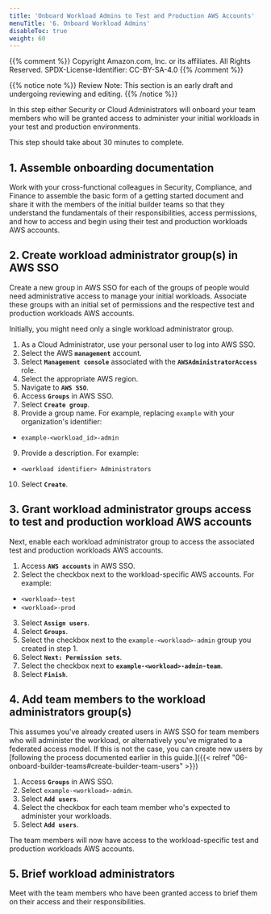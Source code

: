 ```yaml
---
title: 'Onboard Workload Admins to Test and Production AWS Accounts'
menuTitle: '6. Onboard Workload Admins'
disableToc: true
weight: 60
---
```


{{% comment %}}
Copyright Amazon.com, Inc. or its affiliates. All Rights Reserved.
SPDX-License-Identifier: CC-BY-SA-4.0
{{% /comment %}}

{{% notice note %}}
Review Note: This section is an early draft and undergoing reviewing and editing.
{{% /notice %}}

In this step either Security or Cloud Administrators will onboard your team members who will be granted access to administer your initial workloads in your test and production environments. 

This step should take about 30 minutes to complete.

## 1. Assemble onboarding documentation

Work with your cross-functional colleagues in Security, Compliance, and Finance to assemble the basic form of a getting started document and share it with the members of the initial builder teams so that they understand the fundamentals of their responsibilities, access permissions, and how to access and begin using their test and production workloads AWS accounts.

## 2. Create workload administrator group(s) in AWS SSO

Create a new group in AWS SSO for each of the groups of people would need administrative access to manage your initial workloads.  Associate these groups with an initial set of permissions and the respective test and production workloads AWS accounts.

Initially, you might need only a single workload administrator group.

1. As a Cloud Administrator, use your personal user to log into AWS SSO.
2. Select the AWS **`management`** account.
3. Select **`Management console`** associated with the **`AWSAdministratorAccess`** role.
4. Select the appropriate AWS region.
5. Navigate to **`AWS SSO`**.
6. Access **`Groups`** in AWS SSO.
7. Select **`Create group`**.
8. Provide a group name. For example, replacing `example` with your organization's identifier:
  * `example-<workload_id>-admin`
9. Provide a description. For example:
  * `<workload identifier> Administrators`
10. Select **`Create`**.

## 3. Grant workload administrator groups access to test and production workload AWS accounts

Next, enable each workload administrator group to access the associated test and production workloads AWS accounts.

1. Access **`AWS accounts`** in AWS SSO.
2. Select the checkbox next to the workload-specific AWS accounts. For example:
  * `<workload>-test`
  * `<workload>-prod`
3. Select **`Assign users`**.
4. Select **`Groups`**.
5. Select the checkbox next to the `example-<workload>-admin` group you created in step 1.  
6. Select **`Next: Permission sets`**.
7. Select the checkbox next to **`example-<workload>-admin-team`**.
8. Select **`Finish`**.

## 4. Add team members to the workload administrators group(s)

This assumes you've already created users in AWS SSO for team members who will administer the workload, or alternatively you've migrated to a federated access model.  If this is not the case, you can create new users by [following the process documented earlier in this guide.]({{< relref "06-onboard-builder-teams#create-builder-team-users" >}})

1. Access **`Groups`** in AWS SSO.
2. Select `example-<workload>-admin`.
3. Select **`Add users`**.
4. Select the checkbox for each team member who's expected to administer your workloads.
5. Select **`Add users`**.

The team members will now have access to the workload-specific test and production workloads AWS accounts.

## 5. Brief workload administrators

Meet with the team members who have been granted access to brief them on their access and their responsibilities.